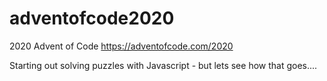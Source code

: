 # adventofcode2020
2020 Advent of Code https://adventofcode.com/2020

Starting out solving puzzles with Javascript - but lets see how that goes....
